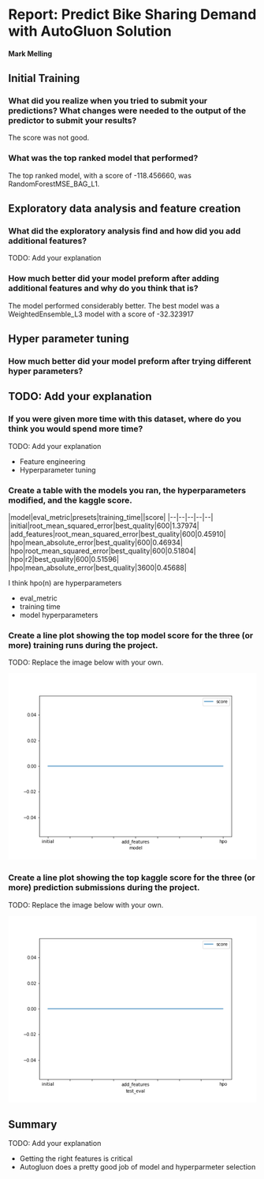# Report: Predict Bike Sharing Demand with AutoGluon Solution
#### Mark Melling

## Initial Training
### What did you realize when you tried to submit your predictions? What changes were needed to the output of the predictor to submit your results?
The score was not good. 

### What was the top ranked model that performed?
The top ranked model, with a score of -118.456660, was RandomForestMSE_BAG_L1.

## Exploratory data analysis and feature creation
### What did the exploratory analysis find and how did you add additional features?
TODO: Add your explanation

### How much better did your model preform after adding additional features and why do you think that is?
The model performed considerably better. The best model was a WeightedEnsemble_L3 model with a score of -32.323917

## Hyper parameter tuning
### How much better did your model preform after trying different hyper parameters?
TODO: Add your explanation
- 

### If you were given more time with this dataset, where do you think you would spend more time?
TODO: Add your explanation
- Feature engineering
- Hyperparameter tuning

### Create a table with the models you ran, the hyperparameters modified, and the kaggle score.
|model|eval_metric|presets|training_time||score|
|--|--|--|--|--|
|initial|root_mean_squared_error|best_quality|600|1.37974|
|add_features|root_mean_squared_error|best_quality|600|0.45910|
|hpo|mean_absolute_error|best_quality|600|0.46934|
|hpo|root_mean_squared_error|best_quality|600|0.51804|
|hpo|r2|best_quality|600|0.51596|
|hpo|mean_absolute_error|best_quality|3600|0.45688|



I think hpo(n) are hyperparameters
- eval_metric
- training time
- model hyperparameters


### Create a line plot showing the top model score for the three (or more) training runs during the project.

TODO: Replace the image below with your own.

![model_train_score.png](img/model_train_score.png)

### Create a line plot showing the top kaggle score for the three (or more) prediction submissions during the project.

TODO: Replace the image below with your own.

![model_test_score.png](img/model_test_score.png)

## Summary
TODO: Add your explanation
- Getting the right features is critical
- Autogluon does a pretty good job of model and hyperparmeter selection

